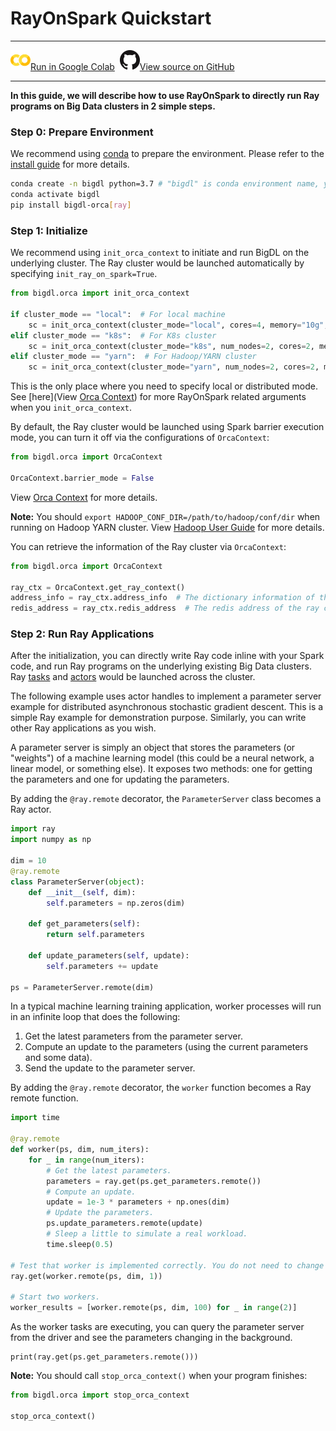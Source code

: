 # RayOnSpark Quickstart

---

![](../../../../image/colab_logo_32px.png)[Run in Google Colab](https://colab.research.google.com/github/intel-analytics/BigDL/blob/branch-2.0/python/orca/colab-notebook/quickstart/ray_parameter_server.ipynb) &nbsp;![](../../../../image/GitHub-Mark-32px.png)[View source on GitHub](https://github.com/intel-analytics/BigDL/blob/branch-2.0/python/orca/colab-notebook/quickstart/ray_parameter_server.ipynb)

---

**In this guide, we will describe how to use RayOnSpark to directly run Ray programs on Big Data clusters in 2 simple steps.**

### **Step 0: Prepare Environment**

We recommend using [conda](https://docs.conda.io/projects/conda/en/latest/user-guide/install/) to prepare the environment. Please refer to the [install guide](../../UserGuide/python.md) for more details.

```bash
conda create -n bigdl python=3.7 # "bigdl" is conda environment name, you can use any name you like.
conda activate bigdl
pip install bigdl-orca[ray]
```

### **Step 1: Initialize**

We recommend using `init_orca_context` to initiate and run BigDL on the underlying cluster. The Ray cluster would be launched automatically by specifying `init_ray_on_spark=True`.

```python
from bigdl.orca import init_orca_context

if cluster_mode == "local":  # For local machine
    sc = init_orca_context(cluster_mode="local", cores=4, memory="10g", init_ray_on_spark=True)
elif cluster_mode == "k8s":  # For K8s cluster
    sc = init_orca_context(cluster_mode="k8s", num_nodes=2, cores=2, memory="10g", driver_memory="10g", driver_cores=1, init_ray_on_spark=True)
elif cluster_mode == "yarn":  # For Hadoop/YARN cluster
    sc = init_orca_context(cluster_mode="yarn", num_nodes=2, cores=2, memory="10g", driver_memory="10g", driver_cores=1, init_ray_on_spark=True)
```

This is the only place where you need to specify local or distributed mode. See [here](View [Orca Context](./../../Orca/Overview/ray.md#initialize)) for more RayOnSpark related arguments when you `init_orca_context`.

By default, the Ray cluster would be launched using Spark barrier execution mode, you can turn it off via the configurations of `OrcaContext`:

```python
from bigdl.orca import OrcaContext

OrcaContext.barrier_mode = False
```

View [Orca Context](./../../Orca/Overview/orca-context.md) for more details.

**Note:** You should `export HADOOP_CONF_DIR=/path/to/hadoop/conf/dir` when running on Hadoop YARN cluster. View [Hadoop User Guide](./../../UserGuide/hadoop.md) for more details.

You can retrieve the information of the Ray cluster via `OrcaContext`:

```python
from bigdl.orca import OrcaContext

ray_ctx = OrcaContext.get_ray_context()
address_info = ray_ctx.address_info  # The dictionary information of the ray cluster, including node_ip_address, object_store_address, webui_url, etc.
redis_address = ray_ctx.redis_address  # The redis address of the ray cluster.
```

### **Step 2: Run Ray Applications**

After the initialization, you can directly write Ray code inline with your Spark code, and run Ray programs on the underlying existing Big Data clusters. Ray [tasks](https://docs.ray.io/en/master/walkthrough.html#remote-functions-tasks) and [actors](https://docs.ray.io/en/master/actors.html) would be launched across the cluster.

The following example uses actor handles to implement a parameter server example for distributed asynchronous stochastic gradient descent. This is a simple Ray example for demonstration purpose. Similarly, you can write other Ray applications as you wish.

A parameter server is simply an object that stores the parameters (or "weights") of a machine learning model (this could be a neural network, a linear model, or something else). It exposes two methods: one for getting the parameters and one for updating the parameters.

By adding the `@ray.remote` decorator, the `ParameterServer` class becomes a Ray actor.

```python
import ray
import numpy as np

dim = 10
@ray.remote
class ParameterServer(object):
    def __init__(self, dim):
        self.parameters = np.zeros(dim)
    
    def get_parameters(self):
        return self.parameters
    
    def update_parameters(self, update):
        self.parameters += update

ps = ParameterServer.remote(dim)
```

In a typical machine learning training application, worker processes will run in an infinite loop that does the following:

1. Get the latest parameters from the parameter server.
2. Compute an update to the parameters (using the current parameters and some data).
3. Send the update to the parameter server.

By adding the `@ray.remote` decorator, the `worker` function becomes a Ray remote function.

```python
import time

@ray.remote
def worker(ps, dim, num_iters):
    for _ in range(num_iters):
        # Get the latest parameters.
        parameters = ray.get(ps.get_parameters.remote())
        # Compute an update.
        update = 1e-3 * parameters + np.ones(dim)
        # Update the parameters.
        ps.update_parameters.remote(update)
        # Sleep a little to simulate a real workload.
        time.sleep(0.5)

# Test that worker is implemented correctly. You do not need to change this line.
ray.get(worker.remote(ps, dim, 1))

# Start two workers.
worker_results = [worker.remote(ps, dim, 100) for _ in range(2)]
```

As the worker tasks are executing, you can query the parameter server from the driver and see the parameters changing in the background.

```
print(ray.get(ps.get_parameters.remote()))
```

**Note:** You should call `stop_orca_context()` when your program finishes:

```python
from bigdl.orca import stop_orca_context

stop_orca_context()
```
